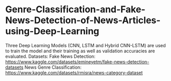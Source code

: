 # Genre-Classification-and-Fake-News-Detection-of-News-Articles-using-Deep-Learning
Three Deep Learning Models (CNN, LSTM and Hybrid CNN-LSTM) are used to train the model and their training as well as validation accuracies are evaluated. 
Datasets:
Fake News Detection: https://www.kaggle.com/datasets/emineyetm/fake-news-detection-datasets
News Genre Classification: https://www.kaggle.com/datasets/rmisra/news-category-dataset
